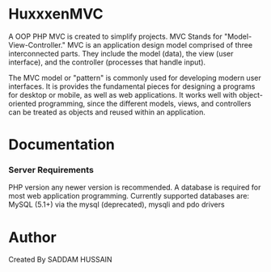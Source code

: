 # HuxxxenMVC
A OOP PHP MVC is created to simplify projects. MVC Stands for "Model-View-Controller." MVC is an application design model comprised of three interconnected parts. They include the model (data), the view (user interface), and the controller (processes that handle input).

The MVC model or "pattern" is commonly used for developing modern user interfaces. It is provides the fundamental pieces for designing a programs for desktop or mobile, as well as web applications. It works well with object-oriented programming, since the different models, views, and controllers can be treated as objects and reused within an application.

# Documentation
### Server Requirements
PHP version any newer version is recommended. 
A database is required for most web application programming. Currently supported databases are: MySQL (5.1+) via the mysql (deprecated), mysqli and pdo drivers

# Author
Created By SADDAM HUSSAIN
